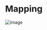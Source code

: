 # Mapping

![image](https://user-images.githubusercontent.com/101228861/157435354-547ac016-6449-4104-8a5e-0e1a6b9cce62.png)
